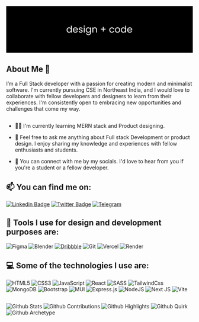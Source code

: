 </h1>
<a href="https://github.com/Aura-Subhadeep">
<img src="./new.png">
</a>

## About Me 👋

<p >
I’m a Full Stack developer with a passion for creating modern and minimalist software. I'm currently pursuing CSE in Northeast India, and I would love to collaborate with fellow developers and designers to learn from their experiences. I'm consistently open to embracing new opportunities and challenges that come my way.
</p>

##

- 👨‍💻 I'm currently learning MERN stack and Product designing.

- 👋 Feel free to ask me anything about Full stack Development or product design. I enjoy sharing my knowledge and experiences with fellow enthusiasts and students.

- 📧 You can connect with me by my socials. I'd love to hear from you if you're a student or a fellow developer.

## 📫 You can find me on:

[![Linkedin Badge](https://img.shields.io/badge/-Linkedin-blue?style=flat&logo=Linkedin&logoColor=white&link=https://www.linkedin.com)](https://www.linkedin.com)
[![Twitter Badge](https://img.shields.io/badge/-Twitter-1ca0f1?style=flat&labelColor=1ca0f1&logo=twitter&logoColor=white&link=https://twitter.com/Aura_subhadeep)](https://twitter.com/Aura_subhadeep)
[![Telegram](https://img.shields.io/badge/Telegram-2CA5E0?style=flat&logo=telegram&logoColor=white&link=https://t.me/AuraSubhadeeP/)](https://t.me/AuraSubhadeeP)

## 🎨 Tools I use for design and development purposes are:

![Figma](https://img.shields.io/badge/Figma-EA4C89?style=flat&logo=figma&logoColor=white)
![Blender](https://img.shields.io/badge/Blender-%23F5792A.svg?style=flat&logo=blender&logoColor=white)
[![Dribbble](https://img.shields.io/badge/-Dribbble-EA4C89?style=flat&logo=dribbble&logoColor=white&link=https://dribbble.com/_Aura/)](https://dribbble.com/_Aura)
![Git](https://img.shields.io/badge/Git-%23F05033.svg?style=flat&logo=git&logoColor=white)
![Vercel](https://img.shields.io/badge/-Vercel-%23ffffff?style=flat&logo=vercel&logoColor=000000)
![Render](https://img.shields.io/badge/Render-%46E3B7.svg?style=flat&logo=render&logoColor=white)

## 💻 Some of the technologies I use are: 
![HTML5](https://img.shields.io/badge/HTML5-%23E34F26.svg?style=flat&logo=html5&logoColor=white)
![CSS3](https://img.shields.io/badge/CSS3-%231572B6.svg?style=flat&logo=css3&logoColor=white)
![JavaScript](https://img.shields.io/badge/-JavaScript-%23F7DF1C?style=flat&logo=javascript&logoColor=000000&labelColor=%23F7DF1C&color=%23FFCE5A)
![React](https://img.shields.io/badge/React-%2320232a.svg?style=flat&logo=react&logoColor=%2361DAFB)
![SASS](https://img.shields.io/badge/SASS-hotpink.svg?style=flat&logo=SASS&logoColor=white)
![TailwindCss](https://img.shields.io/badge/-TailwindCss-%231a202c?style=flat&logo=tailwind-css)
![MongoDB](https://img.shields.io/badge/MongoDB-3ECF8E?style=flat&logo=mongodb&logoColor=white)
![Bootstrap](https://img.shields.io/badge/Bootstrap-%238511FA.svg?style=flat&logo=bootstrap&logoColor=white)
![MUI](https://img.shields.io/badge/MUI-%230081CB.svg?style=flat&logo=mui&logoColor=white)
![Express.js](https://img.shields.io/badge/express.js-%23404d59.svg?style=flat&logo=express&logoColor=%2361DAFB)
![NodeJS](https://img.shields.io/badge/node.js-6DA55F?style=flat&logo=node.js&logoColor=white)
![Next JS](https://img.shields.io/badge/Next-black?style=flat&logo=next.js&logoColor=white)
![Vite](https://img.shields.io/badge/vite-%23646CFF.svg?style=flat&logo=vite&logoColor=white)



##  
![Github Stats](https://greptile-stats.vercel.app/api/widget/Aura-Subhadeep/stats)
![Github Contributions](https://greptile-stats.vercel.app/api/widget/Aura-Subhadeep/contributions)
![Github Highlights](https://greptile-stats.vercel.app/api/widget/Aura-Subhadeep/highlights)
![Github Quirk](https://greptile-stats.vercel.app/api/widget/Aura-Subhadeep/quirk)
![Github Archetype](https://greptile-stats.vercel.app/api/widget/Aura-Subhadeep/archtype)
